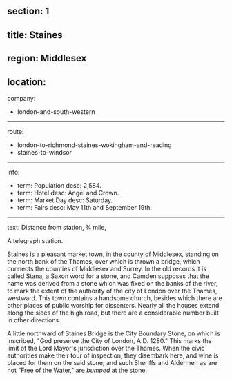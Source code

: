section: 1
----
title: Staines
----
region: Middlesex
----
location: 
----
company:
- london-and-south-western
----
route:
- london-to-richmond-staines-wokingham-and-reading
- staines-to-windsor
----
info:
- term: Population
  desc: 2,584.
- term: Hotel
  desc: Angel and Crown.
- term: Market Day
  desc: Saturday.
- term: Fairs
  desc: May 11th and September 19th.
----
text: Distance from station, ¾ mile,

A telegraph station.

Staines is a pleasant market town, in the county of Middlesex, standing on the north bank of the Thames, over which is thrown a bridge, which connects the counties of Middlesex and Surrey. In the old records it is called Stana, a Saxon word for a stone, and Camden supposes that the name was derived from a stone which was fixed on the banks of the river, to mark the extent of the authority of the city of London over the Thames, westward. This town contains a handsome church, besides which there are other places of public worship for dissenters. Nearly all the houses extend along the sides of the high road, but there are a considerable number built in other directions.

A little northward of Staines Bridge is the City Boundary Stone, on which is inscribed, "God preserve the City of London, A.D. 1280." This marks the limit of the Lord Mayor's jurisdiction over the Thames. When the civic authorities make their tour of inspection, they disembark here, and wine is placed for them on the said stone; and such Sheriffs and Aldermen as are not "Free of the Water," are *bumped* at the stone.
